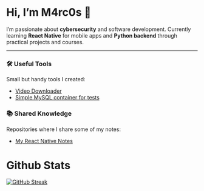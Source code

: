 # Hi, I’m M4rc0s 👋
I’m passionate about **cybersecurity** and software development. Currently learning **React Native** for mobile apps and **Python backend** through practical projects and courses.

---

### 🛠 Useful Tools
Small but handy tools I created:  
- [Video Downloader](https://github.com/Shurkon/Video-Downloader)
- [Simple MySQL container for tests](https://github.com/Shurkon/Simple-MySQL-Docker-Container)
### 📚 Shared Knowledge
Repositories where I share some of my notes:  
- [My React Native Notes](https://github.com/Shurkon/My-React-Native-Notes)

# Github Stats
[![GitHub Streak](https://github-readme-streak-stats.herokuapp.com?user=Shurkon&theme=dark&hide_border=true&hide_current_streak=true&hide_longest_streak=true)](https://git.io/streak-stats)
